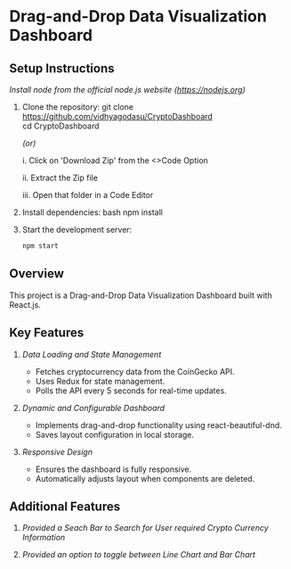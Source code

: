 # Drag-and-Drop Data Visualization Dashboard

## Setup Instructions
*Install node from the official node.js website (https://nodejs.org)*
1. Clone the repository:
    git clone https://github.com/vidhyagodasu/CryptoDashboard  
    cd CryptoDashboard

     *(or)*
   
    i. Click on 'Download Zip' from the <>Code Option

    ii. Extract the Zip file 

    iii. Open that folder in a Code Editor
    
3. Install dependencies:
    bash
    npm install
    

4. Start the development server:
    ```bash
    npm start

## Overview
This project is a Drag-and-Drop Data Visualization Dashboard built with React.js. 
## Key Features
1. *Data Loading and State Management*
    - Fetches cryptocurrency data from the CoinGecko API.
    - Uses Redux for state management.
    - Polls the API every 5 seconds for real-time updates.

2. *Dynamic and Configurable Dashboard*
    - Implements drag-and-drop functionality using react-beautiful-dnd.
    - Saves layout configuration in local storage.

3. *Responsive Design*
    - Ensures the dashboard is fully responsive.
    - Automatically adjusts layout when components are deleted.

## Additional Features
1. *Provided a Seach Bar to Search for User required Crypto Currency Information*

2. *Provided an option to toggle between Line Chart and Bar Chart*
